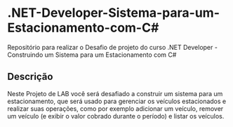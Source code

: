 # .NET-Developer-Sistema-para-um-Estacionamento-com-C#

Repositório para realizar o Desafio de projeto do curso .NET Developer - Construindo um Sistema para um Estacionamento com C#

## Descrição

Neste Projeto de LAB você será desafiado a construir um sistema para um estacionamento, que será usado para gerenciar os veículos estacionados e realizar suas operações, como por exemplo adicionar um veículo, remover um veículo (e exibir o valor cobrado durante o período) e listar os veículos.

